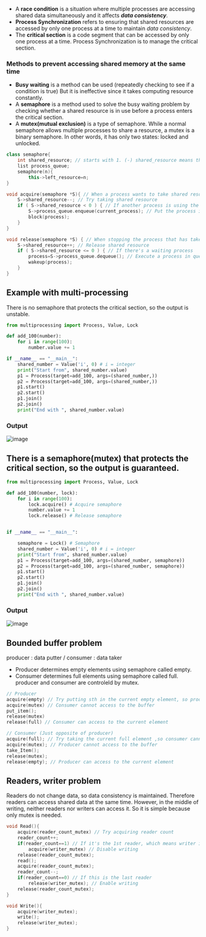 - A **race condition** is a situation where multiple processes are accessing shared data simultaneously and it affects ***data consistency***.<br>
- **Process Synchronization** refers to ensuring that shared resources are accessed by only one process at a time to maintain *data consistency*.<br>
- The **critical section** is a code segment that can be accessed by only one process at a time. Process Synchronization is to manage the critical section.<br>

### Methods to prevent accessing shared memory at the same time
- **Busy waiting** is a method can be used (repeatedly checking to see if a condition is true) But it is ineffective since it takes computing resource constantly.
- A **semaphore** is a method used to solve the busy waiting problem by checking whether a shared resource is in use before a process enters the critical section.
- A **mutex(mutual exclusion)** is a type of semaphore. While a normal semaphore allows multiple processes to share a resource, a mutex is a binary semaphore. In other words, it has only two states: locked and unlocked.

~~~c++
class semaphore{
	int shared_resource; // starts with 1. (-) shared_resource means the number of waiting processes.
	list process_queue;
	semaphore(n){
		this->left_resource=n;
}

void acquire(semaphore *S){ // When a process wants to take shared resource
    S->shared_resource--; // Try taking shared resource
    if ( S->shared_resource < 0 ) { // If another process is using the shared resource.
        S->process_queue.enqueue(current_process); // Put the process in queue
        block(process);
    }
}

void release(semaphore *S) { // When stopping the process that has taken the resource
    S->shared_resource++; // Release shared resource
    if ( S->shared_resource <= 0 ) { // If there's a waiting process
        process=S->process_queue.dequeue(); // Execute a process in queue
        wakeup(process);
    }
}
~~~

## Example with multi-processing
There is no semaphore that protects the critical section, so the output is unstable.
~~~python
from multiprocessing import Process, Value, Lock

def add_100(number):
    for i in range(100):
        number.value += 1

if __name__ == "__main__":
    shared_number = Value('i', 0) # i = integer
    print("Start from", shared_number.value)
    p1 = Process(target=add_100, args=(shared_number,))
    p2 = Process(target=add_100, args=(shared_number,))
    p1.start()
    p2.start()
    p1.join()
    p2.join()
    print("End with ", shared_number.value)
~~~
### Output
![image](https://user-images.githubusercontent.com/67142421/177394795-d4fc8ac8-d465-4f08-b00b-40202a48e261.png)

## There is a semaphore(mutex) that protects the critical section, so the output is guaranteed.
~~~python
from multiprocessing import Process, Value, Lock

def add_100(number, lock):
    for i in range(100):
        lock.acquire() # Acquire semaphore
        number.value += 1
        lock.release() # Release semaphore


if __name__ == "__main__":

    semaphore = Lock() # Semaphore
    shared_number = Value('i', 0) # i = integer
    print("Start from", shared_number.value)
    p1 = Process(target=add_100, args=(shared_number, semaphore))
    p2 = Process(target=add_100, args=(shared_number, semaphore))
    p1.start()
    p2.start()
    p1.join()
    p2.join()
    print("End with ", shared_number.value)
~~~
### Output
![image](https://user-images.githubusercontent.com/67142421/177388487-051bd0f0-e5ea-4242-9278-a97af7899ca5.png)

## Bounded buffer problem
producer : data putter / consumer : data taker<br>
* Producer determines empty elements using semaphore called empty.
* Consumer determines full elements using semaphore called full.
producer and consumer are controleld by mutex.

~~~c++
// Producer
acquire(empty) // Try putting sth in the current empty element, so producer cannot access to the current element
acquire(mutex) // Consumer cannot access to the buffer
put_item();
release(mutex)
release(full) // Consumer can access to the current element

// Consumer (Just opposite of producer)
acquire(full); // Try taking the current full element ,so consumer cannot access to the current element
acquire(mutex); // Producer cannot access to the buffer
take_Item();
release(mutex);
release(empty); // Producer can access to the current element
~~~

## Readers, writer problem
Readers do not change data, so data consistency is maintained. Therefore readers can access shared data at the same time.<nt>
However, in the middle of writing, neither readers nor writers can access it. So it is simple because only mutex is needed.<br>

~~~c++
void Read(){
	acquire(reader_count_mutex) // Try acquiring reader count
	reader_count++;
	if(reader_count==1) // If it's the 1st reader, which means writer is off
		acquire(writer_mutex) // Disable writing
	release(reader_count_mutex);
	read();
	acquire(reader_count_mutex);
	reader_count--;
	if(reader_count==0) // If this is the last reader
		release(writer_mutex); // Enable writing
	release(reader_count_mutex);
}

void Write(){
	acquire(writer_mutex);
	write();
	release(writer_mutex);
}
~~~
